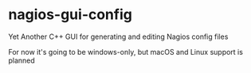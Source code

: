 # nagios-gui-config
Yet Another C++ GUI for generating and editing Nagios config files

For now it's going to be  windows-only, but macOS and Linux support is planned
